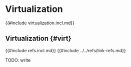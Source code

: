 # Virtualization

{{#include virtualization.incl.md}}

## Virtualization {#virt}

{{#include refs.incl.md}}
{{#include ../../refs/link-refs.md}}

<div class="hidden">
TODO: write
</div>
